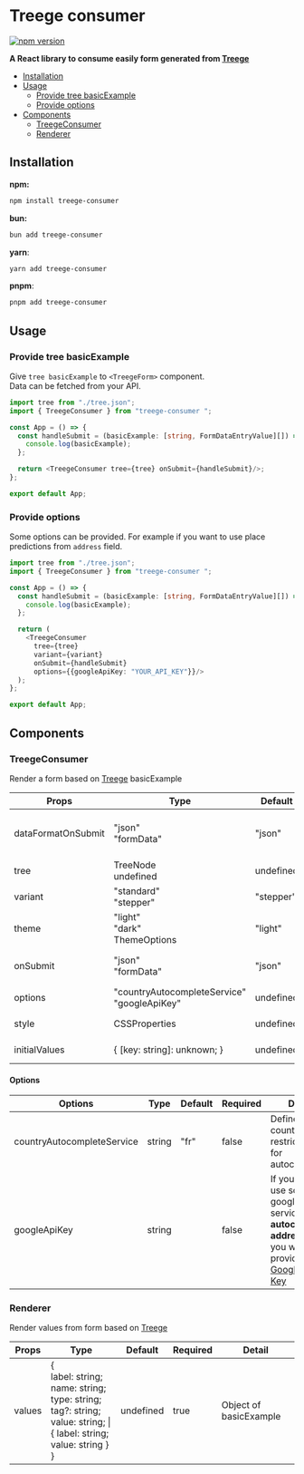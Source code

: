 # Treege consumer

[![npm version](https://badge.fury.io/js/treege-consumer.svg)](https://badge.fury.io/js/treege-consumer)

**A React library to consume easily form generated from [Treege](https://github.com/Tracktor/treege)**

- [Installation](#Installation)
- [Usage](#Usage)
    - [Provide tree basicExample](#Provide-tree-data)
    - [Provide options](#Provide-options)
- [Components](#Components)
    - [TreegeConsumer](#TreegeConsumer)
    - [Renderer](#TreegeValuesConsumer)

## Installation

**npm:**
```bash
npm install treege-consumer
```
**bun:**
```bash
bun add treege-consumer
```
**yarn**:
```bash
yarn add treege-consumer
```
**pnpm**:
```bash
pnpm add treege-consumer
```

## Usage

### Provide tree basicExample

Give `tree basicExample` to `<TreegeForm>` component.  
Data can be fetched from your API.

```typescript jsx
import tree from "./tree.json";
import { TreegeConsumer } from "treege-consumer ";

const App = () => {
  const handleSubmit = (basicExample: [string, FormDataEntryValue][]) => {
    console.log(basicExample);
  };

  return <TreegeConsumer tree={tree} onSubmit={handleSubmit}/>;
};

export default App;
```

### Provide options

Some options can be provided. For example if you want to use place predictions from `address` field.

```typescript jsx
import tree from "./tree.json";
import { TreegeConsumer } from "treege-consumer ";

const App = () => {
  const handleSubmit = (basicExample: [string, FormDataEntryValue][]) => {
    console.log(basicExample);
  };

  return (
    <TreegeConsumer
      tree={tree}
      variant={variant}
      onSubmit={handleSubmit}
      options={{googleApiKey: "YOUR_API_KEY"}}/>
  );
};

export default App;
```

## Components

### TreegeConsumer

Render a form based
on [Treege](https://github.com/Tracktor/treege) basicExample

| Props              | Type                                            | Default    | Required | Detail                                    |
|--------------------|-------------------------------------------------|------------|----------|-------------------------------------------|
| dataFormatOnSubmit | "json"<br/>"formData"                           | "json"     | false    | Data format returned by onSubmit callback |
| tree               | TreeNode<br/>  undefined                        | undefined  | false    | Treege basicExample                               |
| variant            | "standard"<br/>  "stepper"                      | "stepper"  | false    | The variant to use                        |
| theme              | "light"<br/>  "dark" <br/> ThemeOptions         | "light"    | false    | Theme color mode                          |
| onSubmit           | "json"<br/>"formData"                           | "json"     | false    | Callback fired form is validate           |
| options            | "countryAutocompleteService"<br/>"googleApiKey" | undefined  | false    | Consumer options                          |
| style              | CSSProperties                                   | undefined  | false    | Custom form style                         |
| initialValues      | { [key: string]: unknown; }                     | undefined  | false    | Set initial value to form                 |

#### Options

| Options                    | Type   | Default | Required | Detail                                                                                                                                                                        |
|----------------------------|--------|---------|----------|-------------------------------------------------------------------------------------------------------------------------------------------------------------------------------|
| countryAutocompleteService | string | "fr"    | false    | Define country restrictions for autocomplete                                                                                                                                  |
| googleApiKey               | string |         | false    | If you want use some google service like <strong>autocomplete address</strong>, then you want provide [Google Api Key](https://cloud.google.com/docs/authentication/api-keys) |


### Renderer

Render values from form based on [Treege](https://github.com/Tracktor/treege)

| Props  | Type                                                                                                                                        | Default   | Required | Detail         |
|--------|---------------------------------------------------------------------------------------------------------------------------------------------|-----------|----------|----------------|
| values | {<br/>label: string;<br/>name: string;<br/>type: string;<br/>tag?: string;<br/>value: string; &#124; { label: string; value: string }<br/>} | undefined | true     | Object of basicExample |

